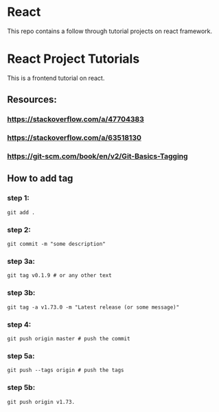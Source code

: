 # React
This repo contains a follow through tutorial projects on react framework.

# React Project Tutorials

This is a frontend tutorial on react.

## Resources:
### https://stackoverflow.com/a/47704383
### https://stackoverflow.com/a/63518130
### https://git-scm.com/book/en/v2/Git-Basics-Tagging

## How to add tag
### step 1:
```
git add .
```
### step 2:
```
git commit -m "some description"
```
### step 3a:
```
git tag v0.1.9 # or any other text
```
### step 3b:
```
git tag -a v1.73.0 -m "Latest release (or some message)"
```
### step 4:
```
git push origin master # push the commit
```
### step 5a:
```
git push --tags origin # push the tags
```
### step 5b:
```
git push origin v1.73.